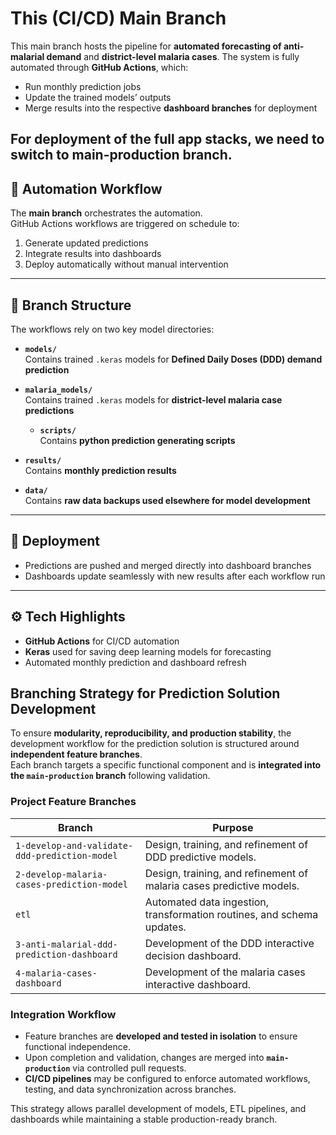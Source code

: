 # This (CI/CD) Main Branch 

This main branch hosts the pipeline for **automated forecasting of anti-malarial demand** and **district-level malaria cases**. The system is fully automated through **GitHub Actions**, which:  
- Run monthly prediction jobs  
- Update the trained models’ outputs  
- Merge results into the respective **dashboard branches** for deployment  

For deployment of the full app stacks, we need to switch to main-production branch.
---

## 🔄 Automation Workflow  

The **main branch** orchestrates the automation.  
GitHub Actions workflows are triggered on schedule to:  
1. Generate updated predictions  
2. Integrate results into dashboards  
3. Deploy automatically without manual intervention  

---

## 📂 Branch Structure  

The workflows rely on two key model directories:  

- **`models/`**  
  Contains trained `.keras` models for **Defined Daily Doses (DDD) demand prediction**  

- **`malaria_models/`**  
  Contains trained `.keras` models for **district-level malaria case predictions**
  - **`scripts/`**  
  Contains **python prediction generating scripts**  
 - **`results/`**  
  Contains **monthly prediction results**
 - **`data/`**  
  Contains **raw data backups used elsewhere for model development**  
---

## 🚀 Deployment  

- Predictions are pushed and merged directly into dashboard branches  
- Dashboards update seamlessly with new results after each workflow run  

---

## ⚙️ Tech Highlights  

- **GitHub Actions** for CI/CD automation  
- **Keras** used for saving deep learning models for forecasting  
- Automated monthly prediction and dashboard refresh

 ## Branching Strategy for Prediction Solution Development

To ensure **modularity, reproducibility, and production stability**, the development workflow for the prediction solution is structured around **independent feature branches**.  
Each branch targets a specific functional component and is **integrated into the `main-production` branch** following validation.

### Project Feature Branches

| Branch | Purpose |
|--------|---------|
| `1-develop-and-validate-ddd-prediction-model` | Design, training, and refinement of DDD predictive models. |
| `2-develop-malaria-cases-prediction-model` | Design, training, and refinement of malaria cases predictive models. |
| `etl` | Automated data ingestion, transformation routines, and schema updates. |
| `3-anti-malarial-ddd-prediction-dashboard` | Development of the DDD interactive decision dashboard. |
| `4-malaria-cases-dashboard` | Development of the malaria cases interactive dashboard. |

### Integration Workflow

- Feature branches are **developed and tested in isolation** to ensure functional independence.  
- Upon completion and validation, changes are merged into **`main-production`** via controlled pull requests.  
- **CI/CD pipelines** may be configured to enforce automated workflows, testing, and data synchronization across branches.  

This strategy allows parallel development of models, ETL pipelines, and dashboards while maintaining a stable production-ready branch.
